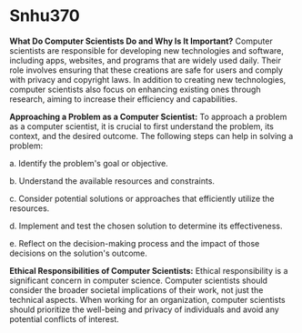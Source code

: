 # Snhu370

**What Do Computer Scientists Do and Why Is It Important?**
Computer scientists are responsible for developing new technologies and software, including apps, websites, and programs that are widely used daily. Their role involves ensuring that these creations are safe for users and comply with privacy and copyright laws. In addition to creating new technologies, computer scientists also focus on enhancing existing ones through research, aiming to increase their efficiency and capabilities.

**Approaching a Problem as a Computer Scientist:**
To approach a problem as a computer scientist, it is crucial to first understand the problem, its context, and the desired outcome. The following steps can help in solving a problem:

a. Identify the problem's goal or objective.

b. Understand the available resources and constraints.

c. Consider potential solutions or approaches that efficiently utilize the resources.

d. Implement and test the chosen solution to determine its effectiveness.

e. Reflect on the decision-making process and the impact of those decisions on the solution's outcome.

**Ethical Responsibilities of Computer Scientists:**
Ethical responsibility is a significant concern in computer science. Computer scientists should consider the broader societal implications of their work, not just the technical aspects. When working for an organization, computer scientists should prioritize the well-being and privacy of individuals and avoid any potential conflicts of interest.
